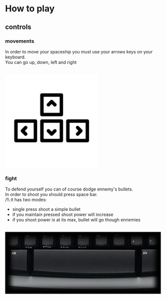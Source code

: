 # How to play

## __controls__

### __movements__ 

In order to move your spaceship you must use your arrows keys on your keyboard.
<br/>
You can go up, down, left and right

<br/>

<img src="./assets/arrows.png" width="300" height="300">

<br/>

### __fight__

To defend yourself you can of course dodge ennemy's bullets.
<br/>
In order to shoot you should press space bar.
<br/>
/!\ it has two modes:
- single press shoot a simple bullet
- if you maintain pressed shoot power will increase
- if you shoot power is at its max, bullet will go though ennemies

<br/>

<img src="./assets/space.png" width="600" height="200">

<br/>

